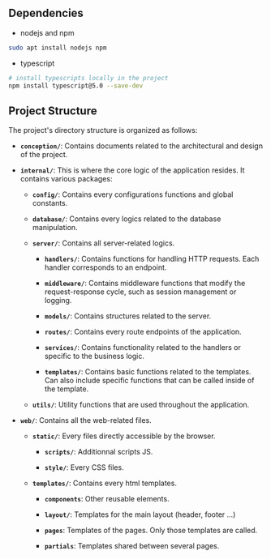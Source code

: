 ## Dependencies

- nodejs and npm
```sh
sudo apt install nodejs npm
```

- typescript
```sh
# install typescripts locally in the project
npm install typescript@5.0 --save-dev
```

## Project Structure

The project's directory structure is organized as follows:

- **`conception/`**: Contains documents related to the architectural
		and design of the project.

- **`internal/`**: This is where the core logic of the application resides.
	It contains various packages:

	- **`config/`**: Contains every configurations functions
		and global constants.

	- **`database/`**: Contains every logics related to
		the database manipulation.

	- **`server/`**: Contains all server-related logics.

		- **`handlers/`**: Contains functions for handling HTTP requests.
			Each handler corresponds to an endpoint.

		- **`middleware/`**: Contains middleware functions that modify the
			request-response cycle, such as session management or logging.

		- **`models/`**: Contains structures related to the server.

		- **`routes/`**: Contains every route endpoints of the application.

		- **`services/`**: Contains functionality related to the handlers
			or specific to the business logic.

		- **`templates/`**: Contains basic functions related to the templates.
			Can also include specific functions that can be called inside of
			the template.

	- **`utils/`**: Utility functions that are used throughout the application.

- **`web/`**: Contains all the web-related files.

	- **`static/`**: Every files directly accessible by the browser.

		- **`scripts/`**: Additionnal scripts JS.

		- **`style/`**: Every CSS files.

	- **`templates/`**: Contains every html templates.

		- **`components`**: Other reusable elements.

		- **`layout/`**: Templates for the main layout (header, footer ...)

		- **`pages`**: Templates of the pages. Only those templates are called.

		- **`partials`**: Templates shared between several pages.
